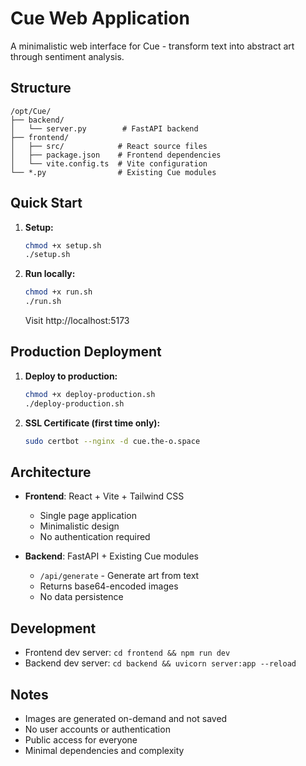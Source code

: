 # Cue Web Application

A minimalistic web interface for Cue - transform text into abstract art through sentiment analysis.

## Structure

```
/opt/Cue/
├── backend/
│   └── server.py        # FastAPI backend
├── frontend/
│   ├── src/            # React source files
│   ├── package.json    # Frontend dependencies
│   └── vite.config.ts  # Vite configuration
└── *.py                # Existing Cue modules
```

## Quick Start

1. **Setup:**
   ```bash
   chmod +x setup.sh
   ./setup.sh
   ```

2. **Run locally:**
   ```bash
   chmod +x run.sh
   ./run.sh
   ```

   Visit http://localhost:5173

## Production Deployment

1. **Deploy to production:**
   ```bash
   chmod +x deploy-production.sh
   ./deploy-production.sh
   ```

2. **SSL Certificate (first time only):**
   ```bash
   sudo certbot --nginx -d cue.the-o.space
   ```

## Architecture

- **Frontend**: React + Vite + Tailwind CSS
  - Single page application
  - Minimalistic design
  - No authentication required
  
- **Backend**: FastAPI + Existing Cue modules
  - `/api/generate` - Generate art from text
  - Returns base64-encoded images
  - No data persistence

## Development

- Frontend dev server: `cd frontend && npm run dev`
- Backend dev server: `cd backend && uvicorn server:app --reload`

## Notes

- Images are generated on-demand and not saved
- No user accounts or authentication
- Public access for everyone
- Minimal dependencies and complexity 